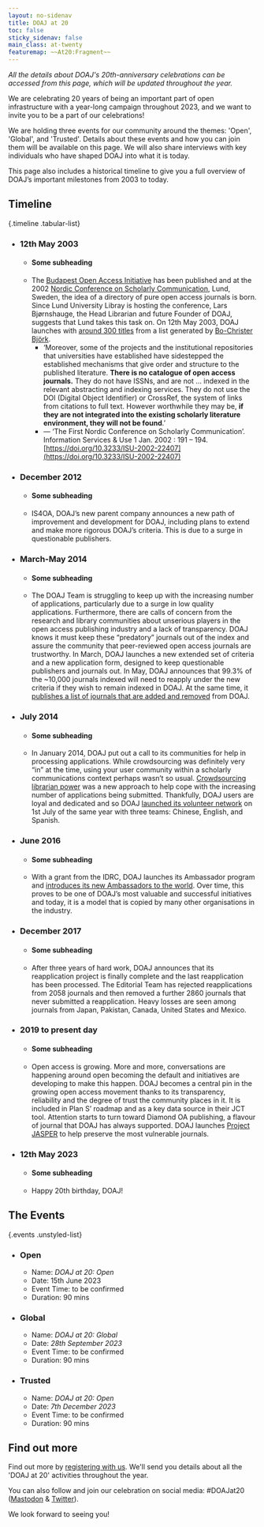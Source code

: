 ```yaml
---
layout: no-sidenav
title: DOAJ at 20
toc: false
sticky_sidenav: false
main_class: at-twenty
featuremap: ~~At20:Fragment~~
---
```


*All the details about DOAJ's 20th-anniversary celebrations can be accessed from this page, which will be updated throughout the year.*

We are celebrating 20 years of being an important part of open infrastructure with a year-long campaign throughout 2023, and we want to invite you to be a part of our celebrations!

We are holding three events for our community around the themes: 'Open', 'Global', and 'Trusted'. Details about these events and how you can join them will be available on this page. We will also share interviews with key individuals who have shaped DOAJ into what it is today.

This page also includes a historical timeline to give you a full overview of DOAJ’s important milestones from 2003 to today.

## Timeline 

{.timeline .tabular-list}
- ### 12th May 2003
   - #### Some subheading
   - The [Budapest Open Access Initiative](https://www.budapestopenaccessinitiative.org/) has been published and at the 2002 [Nordic Conference on Scholarly Communication](https://content.iospress.com/articles/information-services-and-use/isu368), Lund, Sweden, the idea of a directory of pure open access journals is born. Since Lund University Libray is hosting the conference, Lars Bjørnshauge, the Head Librarian and future Founder of DOAJ, suggests that Lund takes this task on. On 12th May 2003, DOAJ launches with [around 300 titles](https://docs.google.com/spreadsheets/d/1loav8PNASmpx--eZrUc9IbWr11zOgFOXVZkvGnT4vNg/edit?usp=sharing) from a list generated by [Bo-Christer Björk](https://www.linkedin.com/in/bo-christer-bj%C3%B6rk-20ba4827/).
     - ‘Moreover, some of the projects and the institutional repositories that universities have established have sidestepped the established mechanisms that give order and structure to the published literature. **There is no catalogue of open access journals.** They do not have ISSNs, and are not … indexed in the relevant abstracting and indexing services. They do not use the DOI (Digital Object Identifier) or CrossRef, the system of links from citations to full text. However worthwhile they may be, **if they are not integrated into the existing scholarly literature environment, they will not be found**.’
     - — ‘The First Nordic Conference on Scholarly Communication’. Information Services & Use 1 Jan. 2002 : 191 – 194. [https://doi.org/10.3233/ISU-2002-22407](https://doi.org/10.3233/ISU-2002-22407)
- ### December 2012
   - #### Some subheading
   - IS4OA, DOAJ’s new parent company announces a new path of improvement and development for DOAJ, including plans to extend and make more rigorous DOAJ’s criteria. This is due to a surge in questionable publishers.
- ### March-May 2014
   - #### Some subheading
   - The DOAJ Team is struggling to keep up with the increasing number of applications, particularly due to a surge in low quality applications. Furthermore, there are calls of concern from the research and library communities about unserious players in the open access publishing industry and a lack of transparency. DOAJ knows it must keep these “predatory” journals out of the index and assure the community that peer-reviewed open access journals are trustworthy. In March, DOAJ launches a new extended set of criteria and a new application form, designed to keep questionable publishers and journals out. In May, DOAJ announces that 99.3% of the ~10,000 journals indexed will need to reapply under the new criteria if they wish to remain indexed in DOAJ. At the same time, it [publishes a list of journals that are added and removed](https://blog.doaj.org/2014/05/22/doaj-publishes-lists-of-journals-removed-and-added/) from DOAJ.
- ### July 2014
   - #### Some subheading
   - In January 2014, DOAJ put out a call to its communities for help in processing applications. While crowdsourcing was definitely very “in” at the time, using your user community within a scholarly communications context perhaps wasn’t so usual. [Crowdsourcing librarian power](https://blog.doaj.org/2014/06/09/crowdsourcing-librarian-power/) was a new approach to help cope with the increasing number of applications being submitted. Thankfully, DOAJ users are loyal and dedicated and so DOAJ [launched its volunteer network](https://blog.doaj.org/2014/07/01/doaj-editor-and-associate-editor-network-goes-live/) on 1st July of the same year with three teams: Chinese, English, and Spanish.
- ### June 2016
   - #### Some subheading
   - With a grant from the IDRC, DOAJ launches its Ambassador program and [introduces its new Ambassadors to the world](https://blog.doaj.org/2016/06/20/presenting-the-doaj-ambassadors/). Over time, this proves to be one of DOAJ’s most valuable and successful initiatives and today, it is a model that is copied by many other organisations in the industry.
- ### December 2017
   - #### Some subheading
   - After three years of hard work, DOAJ announces that its reapplication project is finally complete and the last reapplication has been processed. The Editorial Team has rejected reapplications from 2058 journals and then removed a further 2860 journals that never submitted a reapplication. Heavy losses are seen among journals from Japan, Pakistan, Canada, United States and Mexico. 
- ### 2019 to present day
   - #### Some subheading
   - Open access is growing. More and more, conversations are happening around open becoming the default and initiatives are developing to make this happen. DOAJ becomes a central pin in the growing open access movement thanks to its transparency, reliability and the degree of trust the community places in it. It is included in Plan S’ roadmap and as a key data source in their JCT tool. Attention starts to turn toward Diamond OA publishing, a flavour of journal that DOAJ has always supported. DOAJ launches [Project JASPER](https://doaj.org/preservation/) to help preserve the most vulnerable journals.
- ### 12th May 2023
   - #### Some subheading
   - Happy 20th birthday, DOAJ!

## The Events

{.events .unstyled-list}

- ### Open

   - Name: _DOAJ at 20: Open_
   - Date: 15th June 2023
   - Event Time: to be confirmed
   - Duration: 90 mins

- ### Global

   - Name: _DOAJ at 20: Global_
   - Date: _28th September 2023_
   - Event Time: to be confirmed
   - Duration: 90 mins

- ### Trusted

   - Name: _DOAJ at 20: Open_
   - Date: _7th December 2023_
   - Event Time: to be confirmed
   - Duration: 90 mins

## Find out more

Find out more by [registering with us](https://forms.reform.app/S49aj6/DOAJat20/257xim). We'll send you details about all the 'DOAJ at 20' activities throughout the year.

You can also follow and join our celebration on social media: #DOAJat20 ([Mastodon](https://masto.ai/tags/DOAJat20) & [Twitter](https://twitter.com/search?q=%23DOAJat20)).

We look forward to seeing you!
